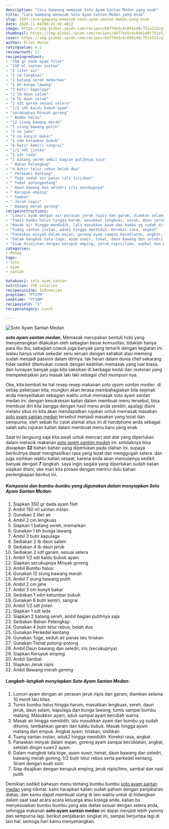 ```yaml
---
description: "Cara Gampang memasak Soto Ayam Santan Medan yang enak"
title: "Cara Gampang memasak Soto Ayam Santan Medan yang enak"
slug: 1597-cara-gampang-memasak-soto-ayam-santan-medan-yang-enak
date: 2020-11-04T00:41:03.481Z
image: https://img-global.cpcdn.com/recipes/b977de5c4c0561d9/751x532cq70/soto-ayam-santan-medan-foto-resep-utama.jpg
thumbnail: https://img-global.cpcdn.com/recipes/b977de5c4c0561d9/751x532cq70/soto-ayam-santan-medan-foto-resep-utama.jpg
cover: https://img-global.cpcdn.com/recipes/b977de5c4c0561d9/751x532cq70/soto-ayam-santan-medan-foto-resep-utama.jpg
author: Ellen Moran
ratingvalue: 4.2
reviewcount: 11
recipeingredient:
- "350 gr dada ayam filet"
- "150 ml santan instan"
- "2 liter air"
- "2 cm lengkuas"
- "1 batang sereh memarkan"
- "1 bh bunga lawang"
- "3 butir kapulaga"
- "2 lb daun salam"
- "4 lb daun jeruk"
- "2 sdt garam sesuai selera"
- "1/2 sdt kaldu bubuk ayam"
- "secukupnya Minyak goreng"
- " Bumbu halus"
- "12 siung bawang merah"
- "7 siung bawang putih"
- "2 cm jahe"
- "3 cm kunyit bakar"
- "1 sdm ketumbar bubuk"
- "6 butir kemiri sangrai"
- "1/2 sdt jinten"
- "1 sdt lada"
- "2 batang sereh ambil bagian putihnya saja"
- " Bahan Pelengkap"
- "4 butir telur rebus belah dua"
- " Perkedel kentang"
- " Toge seduh air panas lalu tiriskan"
- " Tomat potongpotong"
- " Daun bawang dan seledri iris secukupnya"
- " Kerupuk emping"
- " Sambal"
- " Jeruk nipis"
- " Bawang merah goreng"
recipeinstructions:
- "Lumuri ayam dengan air perasan jeruk nipis dan garam, diamkan selama 10 menit lalu bilas"
- "Tumis bumbu halus hingga harum, masukkan lengkuas, sereh, daun jeruk, daun salam, kapulaga dan bunga lawang, tumis sampai bumbu matang. Masukkan ayam, aduk sampai ayam berubah warna"
- "Masak air hingga mendidih, lalu masukkan ayam dan bumbu yg sudah ditumis, tambahkan garam dan kaldu bubuk. Masak hingga ayam matang dan empuk. Angkat ayam, tiriskan, sisihkan"
- "Tuang santan instan, aduk2 hingga mendidih. Koreksi rasa, angkat"
- "Panaskan minyak dalam wajan, goreng ayam sampai kecoklatan, angkat, setelah dingin suwir2 ayam."
- "Dalam mangkok tata toge, ayam suwir, tomat, daun bawang dan seledri, bawang merah goreng, 1/2 butir telur rebus serta perkedel kentang. Siram dengan kuah soto"
- "Siap disajikan dengan kerupuk emping, jeruk nipis/limo, sambal dan nasi putih"
categories:
- Resep
tags:
- soto
- ayam
- santan

katakunci: soto ayam santan 
nutrition: 256 calories
recipecuisine: Indonesian
preptime: "PT37M"
cooktime: "PT30M"
recipeyield: "1"
recipecategory: Lunch

---
```



![Soto Ayam Santan Medan](https://img-global.cpcdn.com/recipes/b977de5c4c0561d9/751x532cq70/soto-ayam-santan-medan-foto-resep-utama.jpg)

<b><i>soto ayam santan medan</i></b>, Memasak merupakan bentuk hobi yang menyenangkan dilakukan oleh sebagian besar komunitas. tidaklah hanya para ibu ibu, sebagian cowok juga banyak yang tertarik dengan kegiatan ini. walau hanya untuk sekedar seru seruan dengan sahabat atau memang sudah menjadi passion dalam dirinya. tak heran dalam dunia chef sekarang tidak sedikit ditemukan cowok dengan keahlian memasak yang luar biasa, dan lumayan banyak juga kita saksikan di berbagai kedai dan restoran yang mempekerjakan juru masak laki laki sebagai chef mumpuni nya.



Oke, kita kembali ke hal resep resep makanan <i>soto ayam santan medan</i>. di setiap pekerjaan kita, mungkin akan terasa membahagiakan bila sejenak anda menyediakan sebagian waktu untuk memasak soto ayam santan medan ini. dengan kesuksesan kalian dalam membuat menu tersebut, bisa membuat diri kita bangga dengan hasil menu anda sendiri. apalagi disini melalui situs ini kita akan mendapatkan rujukan untuk memasak masakan <u>soto ayam santan medan</u> tersebut menjadi masakan yang lezat dan sempurna, oleh sebab itu catat alamat situs ini di handphone anda sebagai salah satu rujukan kalian dalam membuat menu baru yang enak.


Saat ini langsung saja kita awali untuk mencari alat alat yang diperlukan dalam meracik makanan <u><i>soto ayam santan medan</i></u> ini. setidaknya bisa disiapkan <b>32</b> bahan bahan yang diperlukan pada olahan ini. supaya berikutnya dapat menghasilkan rasa yang lezat dan menggugah selera. dan juga sisihkan waktu kalian sesaat, karena anda akan memulainya sedikit banyak dengan <b>7</b> langkah. saya ingin segala yang diperlukan sudah kalian siapkan disini, oke mari kita proses dengan merinci dulu bahan perlengkapan berikut ini.

<!--inarticleads1-->

##### Komposisi dan bumbu-bumbu yang digunakan dalam menyiapkan Soto Ayam Santan Medan:

1. Siapkan 350 gr dada ayam filet
1. Ambil 150 ml santan instan
1. Gunakan 2 liter air
1. Ambil 2 cm lengkuas
1. Siapkan 1 batang sereh, memarkan
1. Gunakan 1 bh bunga lawang
1. Ambil 3 butir kapulaga
1. Sediakan 2 lb daun salam
1. Sediakan 4 lb daun jeruk
1. Sediakan 2 sdt garam, sesuai selera
1. Ambil 1/2 sdt kaldu bubuk ayam
1. Siapkan secukupnya Minyak goreng
1. Ambil  Bumbu halus:
1. Gunakan 12 siung bawang merah
1. Ambil 7 siung bawang putih
1. Ambil 2 cm jahe
1. Ambil 3 cm kunyit bakar
1. Sediakan 1 sdm ketumbar bubuk
1. Gunakan 6 butir kemiri, sangrai
1. Ambil 1/2 sdt jinten
1. Siapkan 1 sdt lada
1. Siapkan 2 batang sereh, ambil bagian putihnya saja
1. Sediakan  Bahan Pelengkap:
1. Gunakan 4 butir telur rebus, belah dua
1. Gunakan  Perkedel kentang
1. Gunakan  Toge, seduh air panas lalu tiriskan
1. Gunakan  Tomat potong-potong
1. Ambil  Daun bawang dan seledri, iris (secukupnya)
1. Siapkan  Kerupuk emping
1. Ambil  Sambal
1. Siapkan  Jeruk nipis
1. Ambil  Bawang merah goreng




<!--inarticleads2-->

##### Langkah-langkah menyiapkan Soto Ayam Santan Medan:

1. Lumuri ayam dengan air perasan jeruk nipis dan garam, diamkan selama 10 menit lalu bilas
1. Tumis bumbu halus hingga harum, masukkan lengkuas, sereh, daun jeruk, daun salam, kapulaga dan bunga lawang, tumis sampai bumbu matang. Masukkan ayam, aduk sampai ayam berubah warna
1. Masak air hingga mendidih, lalu masukkan ayam dan bumbu yg sudah ditumis, tambahkan garam dan kaldu bubuk. Masak hingga ayam matang dan empuk. Angkat ayam, tiriskan, sisihkan
1. Tuang santan instan, aduk2 hingga mendidih. Koreksi rasa, angkat
1. Panaskan minyak dalam wajan, goreng ayam sampai kecoklatan, angkat, setelah dingin suwir2 ayam.
1. Dalam mangkok tata toge, ayam suwir, tomat, daun bawang dan seledri, bawang merah goreng, 1/2 butir telur rebus serta perkedel kentang. Siram dengan kuah soto
1. Siap disajikan dengan kerupuk emping, jeruk nipis/limo, sambal dan nasi putih




Demikian sedikit bahasan menu tentang bumbu bumbu <u>soto ayam santan medan</u> yang nikmat. kami harapkan kalian sudah paham dengan penjabaran diatas, dan kamu dapat membuat ulang di lain waktu untuk di hidangkan dalam saat saat acara acara keluarga atau kolega anda. kalian bs menyesuaikan bumbu bumbu yang ada diatas sesuai dengan selera anda, sehingga makanan <b>soto ayam santan medan</b> ini dapat menjadi lebih yummy dan sempurna lagi. berikut penjabaran singkat ini, sampai berjumpa lagi di lain hal. semoga hari kamu menyenangkan.
